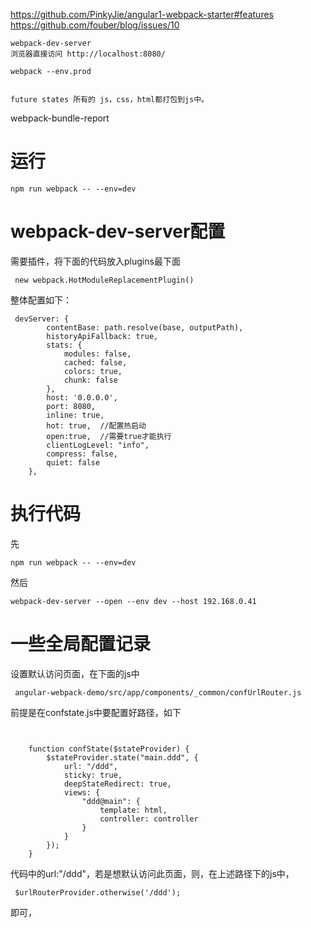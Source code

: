 

https://github.com/PinkyJie/angular1-webpack-starter#features
https://github.com/fouber/blog/issues/10


```
webpack-dev-server
浏览器直接访问 http://localhost:8080/

webpack --env.prod


future states 所有的 js，css，html都打包到js中。
```


webpack-bundle-report



# 运行

    npm run webpack -- --env=dev


# webpack-dev-server配置

 需要插件，将下面的代码放入plugins最下面
 
     new webpack.HotModuleReplacementPlugin()
     
     
 整体配置如下：
    
     devServer: {
            contentBase: path.resolve(base, outputPath),
            historyApiFallback: true,
            stats: {
                modules: false,
                cached: false,
                colors: true,
                chunk: false
            },
            host: '0.0.0.0',
            port: 8080,
            inline: true,
            hot: true,  //配置热启动
            open:true,  //需要true才能执行
            clientLogLevel: "info",
            compress: false,
            quiet: false
        },



# 执行代码

先  

    npm run webpack -- --env=dev

然后
    
    webpack-dev-server --open --env dev --host 192.168.0.41



# 一些全局配置记录

设置默认访问页面，在下面的js中

     angular-webpack-demo/src/app/components/_common/confUrlRouter.js
    
前提是在confstate.js中要配置好路径，如下

```$xslt


    function confState($stateProvider) {
        $stateProvider.state("main.ddd", {
            url: "/ddd",
            sticky: true,
            deepStateRedirect: true,
            views: {
                "ddd@main": {
                    template: html,
                    controller: controller
                }
            }
        });
    }

```
 代码中的url:"/ddd"，若是想默认访问此页面，则，在上述路径下的js中，
 
     $urlRouterProvider.otherwise('/ddd');       
 即可，
